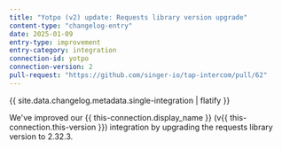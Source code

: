 ```yaml
---
title: "Yotpo (v2) update: Requests library version upgrade"
content-type: "changelog-entry"
date: 2025-01-09
entry-type: improvement
entry-category: integration
connection-id: yotpo
connection-version: 2
pull-request: "https://github.com/singer-io/tap-intercom/pull/62"
---
```

{{ site.data.changelog.metadata.single-integration | flatify }}

We've improved our {{ this-connection.display_name }} (v{{ this-connection.this-version }}) integration by upgrading the requests library version to 2.32.3.